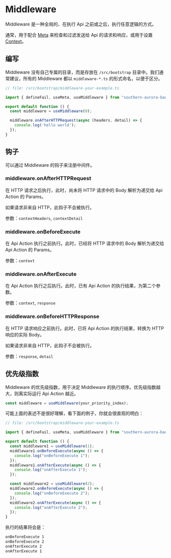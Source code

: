 # Middleware

Middleware 是一种全局的、在执行 Api 之前或之后，执行任意逻辑的方式。

通常，用于配合 [Meta](/docs/meta.md) 来检查和过滤发送给 Api 的请求和响应，或用于设置 [Context](/docs/context.md)。

## 编写

Middleware 没有自己专属的目录，而是存放在 `/src/bootstrap` 目录中。我们通常建议，所有的 Middleware 都以 `middleware-*.ts` 的形式命名，以便于区分。

```ts
// file: /src/bootstrap/middleware-your-example.ts

import { defineFail, useMeta, useMiddleware } from "southern-aurora-bao";

export default function () {
  const middleware = useMiddleware(0);

  middleware.onAfterHTTPRequest(async (headers, detail) => {
    console.log('hello world');
  });
}
```

## 钩子

可以通过 Middleware 的钩子来注册中间件。

### middleware.onAfterHTTPRequest

在 HTTP 请求之后执行，此时，尚未将 HTTP 请求中的 Body 解析为递交给 Api Action 的 Params。

如果请求非来自 HTTP，此钩子不会被执行。

参数：`contextHeaders`, `contextDetail`

### middleware.onBeforeExecute

在 Api Action 执行之前执行。此时，已经将 HTTP 请求中的 Body 解析为递交给 Api Action 的 Params。

参数：`context`

### middleware.onAfterExecute

在 Api Action 执行之后执行。此时，已有 Api Action 的执行结果，为第二个参数。

参数：`context`, `response`

### middleware.onBeforeHTTPResponse

在 HTTP 请求响应之前执行。此时，已将 Api Action 的执行结果，转换为 HTTP 响应的实际 Body。

如果请求非来自 HTTP，此钩子不会被执行。

参数：`response`, `detail`

## 优先级指数

Middleware 的优先级指数，用于决定 Middleware 的执行顺序。优先级指数越大，则离实际运行 Api Action 越近。

```ts
const middleware = useMiddleware(your_priority_index);
```

可能上面的表述不是很好理解，看下面的例子，你就会很直观的明白：

```ts
// file: /src/bootstrap/middleware-your-example.ts

import { defineFail, useMeta, useMiddleware } from "southern-aurora-bao";

export default function () {
  const middleware1 = useMiddleware(1);
  middleware1.onBeforeExecute(async () => {
    console.log("onBeforeExecute 1");
  });
  middleware1.onAfterExecute(async () => {
    console.log("onAfterExecute 1");
  });

  const middleware2 = useMiddleware(2);
  middleware2.onBeforeExecute(async () => {
    console.log("onBeforeExecute 2");
  });
  middleware2.onAfterExecute(async () => {
    console.log("onAfterExecute 2");
  });
}
```

执行的结果将会是：

```sh
onBeforeExecute 1
onBeforeExecute 2
onAfterExecute 2
onAfterExecute 1
```